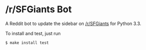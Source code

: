 # /r/SFGiants Bot 

A Reddit bot to update the sidebar on
[/r/SFGiants](http://reddit.com/r/sfgiants) for Python 3.3.

To install and test, just run

    $ make install test
